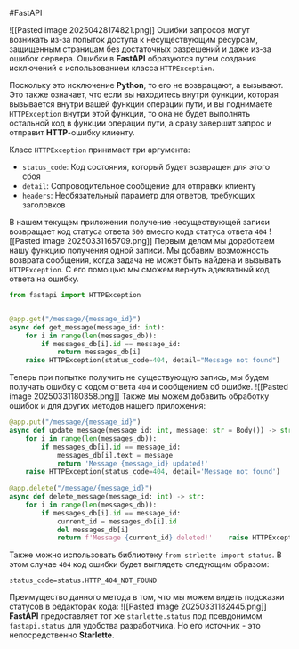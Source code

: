 #FastAPI 

![[Pasted image 20250428174821.png]]
Ошибки запросов могут возникать из-за попыток доступа к несуществующим ресурсам, защищенным страницам без достаточных разрешений и даже из-за ошибок сервера. Ошибки в **FastAPI** образуются путем создания исключений с использованием класса `HTTPException`.

Поскольку это исключение **Python**, то его не возвращают, а вызывают. Это также означает, что если вы находитесь внутри функции, которая вызывается внутри вашей функции операции пути, и вы поднимаете `HTTPException` внутри этой функции, то она не будет выполнять остальной код в функции операции пути, а сразу завершит запрос и отправит **HTTP**-ошибку клиенту.

Класс `HTTPException` принимает три аргумента:
- `status_code`: Код состояния, который будет возвращен для этого сбоя
- `detail`: Сопроводительное сообщение для отправки клиенту
- `headers`: Необязательный параметр для ответов, требующих заголовков

В нашем текущем приложении получение несуществующей записи возвращает код статуса ответа `500` вместо кода статуса ответа `404`
![[Pasted image 20250331165709.png]]
Первым делом мы доработаем нашу функцию получения одной записи. Мы добавим возможность возврата сообщения, когда задача не может быть найдена и вызывать `HTTPException`. С его помощью мы сможем вернуть адекватный код ответа на ошибку.
```python
from fastapi import HTTPException


@app.get("/message/{message_id}")  
async def get_message(message_id: int):  
    for i in range(len(messages_db)):  
        if messages_db[i].id == message_id:  
            return messages_db[i]  
    raise HTTPException(status_code=404, detail="Message not found")
```
Теперь при попытке получить не существующую запись, мы будем получать ошибку с кодом ответа `404` и сообщением об ошибке.
![[Pasted image 20250331180358.png]]
Также мы можем добавить обработку ошибок и для других методов нашего приложения:
```python
@app.put("/message/{message_id}")  
async def update_message(message_id: int, message: str = Body()) -> str:  
    for i in range(len(messages_db)):  
        if messages_db[i].id == message_id:  
            messages_db[i].text = message  
            return 'Message {message_id} updated!'  
    raise HTTPException(status_code=404, detail='Message not found')  
  
@app.delete("/message/{message_id}")  
async def delete_message(message_id: int) -> str:  
    for i in range(len(messages_db)):  
        if messages_db[i].id == message_id:  
            current_id = messages_db[i].id  
            del messages_db[i]  
            return f'Message {current_id} deleted!'    raise HTTPException(status_code=404, detail="Message not found")
```
Также можно использовать библиотеку `from strlette import status`. В этом случае `404` код ошибки будет выглядеть следующим образом:
```http
status_code=status.HTTP_404_NOT_FOUND
```
Преимущество данного метода в том, что мы можем видеть подсказки статусов в редакторах кода:
![[Pasted image 20250331182445.png]]
**FastAPI** предоставляет тот же `starlette.status` под псевдонимом `fastapi.status` для удобства разработчика. Но его источник - это непосредственно **Starlette**.